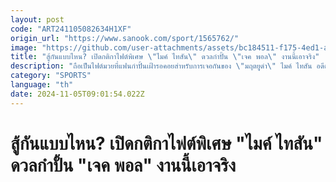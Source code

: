 ```yaml
---
layout: post
code: "ART241105082634H1XF"
origin_url: "https://www.sanook.com/sport/1565762/"
image: "https://github.com/user-attachments/assets/bc184511-f175-4ed1-ac72-1e8b119e6bfe"
title: "สู้กันแบบไหน? เปิดกติกาไฟต์พิเศษ \"ไมค์ ไทสัน\" ดวลกำปั้น \"เจค พอล\" งานนี้เอาจริง"
description: "ถือเป็นไฟต์มวยที่แฟนกำปั้นเฝ้ารอคอยสำหรับการเจอกันของ \"มฤตยูดำ\" ไมค์ ไทสัน อดีตแชมป์โลกรุ่นเฮฟวี่เวต 3 สถาบัน กับ เจค พอล ยูทูบเบอร์สายมวยจอมเกรียน ที่จะมีกำหนดเจอกันบนสังเวียนในวันที่ 15 พฤศจิกายน นี้"
category: "SPORTS"
language: "th"
date: 2024-11-05T09:01:54.022Z
---
```


# สู้กันแบบไหน? เปิดกติกาไฟต์พิเศษ "ไมค์ ไทสัน" ดวลกำปั้น "เจค พอล" งานนี้เอาจริง
